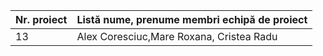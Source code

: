 | Nr. proiect | Listă nume, prenume membri echipă de proiect |
|-------------|---------------------------------------------|
|13|Alex Coresciuc,Mare Roxana, Cristea Radu|
